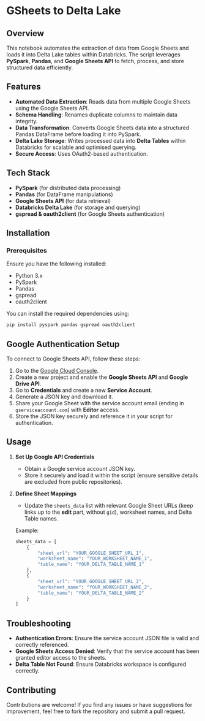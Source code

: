 # GSheets to Delta Lake

## Overview
This notebook automates the extraction of data from Google Sheets and loads it into Delta Lake tables within Databricks. The script leverages **PySpark**, **Pandas**, and **Google Sheets API** to fetch, process, and store structured data efficiently.

## Features
- **Automated Data Extraction**: Reads data from multiple Google Sheets using the Google Sheets API.
- **Schema Handling**: Renames duplicate columns to maintain data integrity.
- **Data Transformation**: Converts Google Sheets data into a structured Pandas DataFrame before loading it into PySpark.
- **Delta Lake Storage**: Writes processed data into **Delta Tables** within Databricks for scalable and optimised querying.
- **Secure Access**: Uses OAuth2-based authentication.

## Tech Stack
- **PySpark** (for distributed data processing)
- **Pandas** (for DataFrame manipulations)
- **Google Sheets API** (for data retrieval)
- **Databricks Delta Lake** (for storage and querying)
- **gspread & oauth2client** (for Google Sheets authentication)

## Installation
### Prerequisites
Ensure you have the following installed:
- Python 3.x
- PySpark
- Pandas
- gspread
- oauth2client

You can install the required dependencies using:
```sh
pip install pyspark pandas gspread oauth2client
```

## Google Authentication Setup
To connect to Google Sheets API, follow these steps:
1. Go to the [Google Cloud Console](https://console.cloud.google.com/).
2. Create a new project and enable the **Google Sheets API** and **Google Drive API**.
3. Go to **Credentials** and create a new **Service Account**.
4. Generate a JSON key and download it.
5. Share your Google Sheet with the service account email (ending in `gserviceaccount.com`) with **Editor** access.
6. Store the JSON key securely and reference it in your script for authentication.

## Usage
1. **Set Up Google API Credentials**
   - Obtain a Google service account JSON key.
   - Store it securely and load it within the script (ensure sensitive details are excluded from public repositories).

2. **Define Sheet Mappings**
   - Update the `sheets_data` list with relevant Google Sheet URLs (keep links up to the **edit** part, without `gid`), worksheet names, and Delta Table names.

   Example:
   ```python
   sheets_data = [
       {
           "sheet_url": "YOUR_GOOGLE_SHEET_URL_1",
           "worksheet_name": "YOUR_WORKSHEET_NAME_1",
           "table_name": "YOUR_DELTA_TABLE_NAME_1"
       },
       {
           "sheet_url": "YOUR_GOOGLE_SHEET_URL_2",
           "worksheet_name": "YOUR_WORKSHEET_NAME_2",
           "table_name": "YOUR_DELTA_TABLE_NAME_2"
       }
   ]
   ```

## Troubleshooting
- **Authentication Errors**: Ensure the service account JSON file is valid and correctly referenced.
- **Google Sheets Access Denied**: Verify that the service account has been granted editor access to the sheets.
- **Delta Table Not Found**: Ensure Databricks workspace is configured correctly.

## Contributing
Contributions are welcome! If you find any issues or have suggestions for improvement, feel free to fork the repository and submit a pull request.
